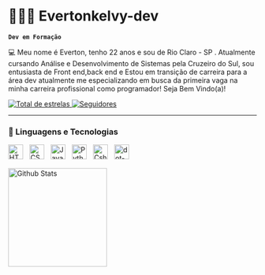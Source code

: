 # 👨🏽‍💻 Evertonkelvy-dev


**`Dev em Formação`**

💻 Meu nome é Everton, tenho 22 anos e sou de Rio Claro - SP . Atualmente cursando Análise e Desenvolvimento de Sistemas pela Cruzeiro do Sul, sou entusiasta de Front end,back end e Estou em transição de carreira para a área dev atualmente me especializando em busca da primeira vaga na minha carreira profissional como programador! Seja Bem Vindo(a)!
  
<a href="https://github.com/Evertonkelvy-dev?tab=repositories&sort=stargazers">
        <img 
            alt="Total de estrelas" 
            title="Total de estrelas GitHub" 
            src="https://custom-icon-badges.demolab.com/github/stars/Evertonkelvy-dev?color=55960c&style=for-the-badge&labelColor=488207&logo=star&label=estrelas"
        />
    </a>
    <a href="https://github.com/EvertonKelvy-dev?tab=following">
        <img 
            alt="Seguidores" 
            title="Me siga no GitHub" 
            src="https://custom-icon-badges.demolab.com/github/followers/Evertonkelvy-dev?color=236ad3&labelColor=1155ba&style=for-the-badge&logo=github&label=Seguidores&logoColor=white"
        />
    </a>
</p>

---

### 🤖 Linguagens e Tecnologias
<img 
    align="left" 
    alt="HTML"
    title="HTML" 
    width="30px" 
    style="padding-right: 10px;" 
    src="https://cdn.jsdelivr.net/gh/devicons/devicon@latest/icons/html5/html5-original.svg" 
/>
<img 
    align="left" 
    alt="CSS" 
    title="CSS"
    width="30px" 
    style="padding-right: 10px;" 
    src="https://cdn.jsdelivr.net/gh/devicons/devicon@latest/icons/css3/css3-original.svg" 
/>
<img 
    align="left" 
    alt="JavaScript" 
    title="JavaScript"
    width="30px" 
    style="padding-right: 10px;" 
    src="https://cdn.jsdelivr.net/gh/devicons/devicon@latest/icons/javascript/javascript-original.svg" 
/>
<img 
    align="left" 
    alt="Python" 
    title="Python"
    width="30px" 
    style="padding-right: 10px;" 
    src="https://cdn.jsdelivr.net/gh/devicons/devicon@latest/icons/python/python-original.svg" 
/>
<img 
    align="left" 
    alt="Csharp" 
    title="Csharp"
    width="30px" 
    style="padding-right: 10px;" 
    src=https://cdn.jsdelivr.net/gh/devicons/devicon@latest/icons/csharp/csharp-original.svg
/>
<img 
    align="left" 
    alt="dot-net" 
    title="dot-net"
    width="30px" 
    style="padding-right: 10px;" 
    src=https://cdn.jsdelivr.net/gh/devicons/devicon@latest/icons/dot-net/dot-net-plain.svg
/>

<br>
<br>


<img 
    align="left" 
    alt="Github Stats" 
    height="200" 
    style="padding-right: 10px;" 
    src="https://github-readme-stats.vercel.app/api/top-langs/?username=EvertonKelvy-dev&theme=tokyonight&layout=compact&custom_title=Tecnologias&langs_count=6"
/>






